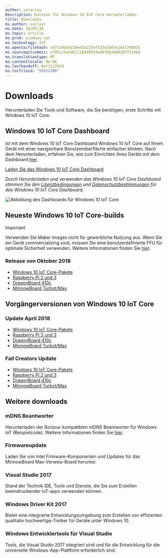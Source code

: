 ```yaml
---
author: saraclay
Description: Dateien für Windows 10 IoT Core herunterladen.
title: Downloads
ms.author: saclayt
ms.date: 10/05/18
ms.topic: article
ms.prod: windows-iot
ms.technology: IoT
ms.openlocfilehash: c471c0da9219ed3a2254f523e3907e1431700831
ms.sourcegitcommit: ef85ccba54b1118d49554e88768240020ff514b0
ms.translationtype: MT
ms.contentlocale: de-DE
ms.lasthandoff: 04/11/2019
ms.locfileid: "59512306"
---
```

# <a name="downloads"></a>Downloads
Herunterladen Sie Tools und Software, die Sie benötigen, erste Schritte mit Windows 10 IoT Core.

## <a name="windows-10-iot-core-dashboard"></a>Windows 10 IoT Core Dashboard

Ist mit dem Windows 10 IoT Core Dashboard Windows 10 IoT Core auf Ihrem Gerät mit einer navigierbare Benutzeroberfläche einfacher blinken. Nach dem Herunterladen, erfahren Sie, wie zum Einrichten Ihres Geräts mit dem Dashboard [hier](https://docs.microsoft.com/en-gb/windows/iot-core/tutorials/quickstarter/devicesetup#using-the-iot-dashboard-raspberry-pi-minnowboard-nxp).

[Laden Sie das Windows 10 IoT Core Dashboard](http://go.microsoft.com/fwlink/?LinkID=708576)

_Durch Herunterladen und verwenden das Windows 10 IoT Core Dashboard stimmen Sie den [Lizenzbedingungen](http://go.microsoft.com/fwlink/?LinkID=703960&clcid=0x4809) und [Datenschutzbestimmungen](http://go.microsoft.com/fwlink/?LinkId=521839) für das Windows 10 IoT Core Dashboard._

![Abbildung des Dashboards für Windows 10 IoT Core](media/IoTDashboard/DASHBOARD-800x450.jpg)

## <a name="latest-windows-10-iot-core-builds"></a>Neueste Windows 10 IoT Core-builds

> [!IMPORTANT]
> Verwenden Sie Maker Images nicht für gewerbliche Nutzung aus. Wenn Sie ein Gerät commercializing sind, müssen Sie eine benutzerdefinierte FFU für optimale Sicherheit verwenden. Weitere Informationen finden Sie [hier](https://docs.microsoft.com/en-us/windows-hardware/manufacture/iot/iot-core-manufacturing-guide).


### <a name="october-2018-release"></a>Release von Oktober 2018

* [Windows 10 IoT Core-Pakete](https://www.microsoft.com/en-us/software-download/windows10IoTCore#!)
* [Raspberry Pi 2 und 3](https://go.microsoft.com/fwlink/?LinkId=846058)
* [DragonBoard 410c](https://go.microsoft.com/fwlink/?LinkId=846059)
* [MinnowBoard Turbot/Max](https://go.microsoft.com/fwlink/?linkid=846057)


## <a name="previous-windows-10-iot-core-releases"></a>Vorgängerversionen von Windows 10 IoT Core

### <a name="april-2018-update"></a>Update April 2018

* [Windows 10 IoT Core-Pakete](https://software-download.microsoft.com/download/pr/17134.1.180410-1804.rs4_release_amd64fre_IOTCORE_PACKAGES.iso)
* [Raspberry Pi 2 und 3](https://software-download.microsoft.com/download/pr/17134.1.180410-1804.rs4_release_amd64fre_IOTCORE_RPi.iso)
* [DragonBoard 410c](https://software-download.microsoft.com/download/pr/17134.1.180410-1804.rs4_release_amd64fre_IOTCORE_QCDB410C.iso)
* [MinnowBoard Turbot/Max](https://software-download.microsoft.com/download/pr/17134.1.180410-1804.rs4_release_amd64fre_IOTCORE_MBM.iso)


### <a name="fall-creators-update"></a>Fall Creators Update

* [Windows 10 IoT Core-Pakete](https://software-download.microsoft.com/download/pr/16299.15.170928-1534.rs3_release_amd64fre_IOTCORE_PACKAGES.iso)
* [Raspberry Pi 2 und 3](http://download.microsoft.com/download/9/6/2/9629C69B-02B8-4A82-A4C8-860D6E880C66/16299.15.170928-1534.rs3_release_amd64fre_IOTCORE_RPi.iso)
* [DragonBoard 410c](http://download.microsoft.com/download/1/0/C/10CAECC2-3B60-45BF-BF0D-D0BACF4072E5/16299.15.170928-1534.rs3_release_amd64fre_IOTCORE_QCDB410C.iso)
* [MinnowBoard Turbot/Max](http://download.microsoft.com/download/5/F/9/5F917B68-020E-4993-A972-F1A7038510CF/16299.15.170928-1534.rs3_release_amd64fre_IOTCORE_MBM.iso)


## <a name="other-downloads"></a>Weitere downloads

### [<a name="mdns-responder"></a>mDNS Beantworter](https://go.microsoft.com/fwlink/?linkid=2077676)
Herunterladen der Bonjour-kompatiblen mDNS Beantworter für Windows IoT (Beispielcode). Weitere Informationen finden Sie [hier](mDNS.md).

### [<a name="firmware-update"></a>Firmwareupdate](http://firmware.intel.com/projects/minnowboard-max)
Laden Sie von Intel Firmware-Komponenten und Updates für das MinnowBoard Max-Verweis-Board herunter.

### [<a name="visual-studio-2017"></a>Visual Studio 2017](https://www.visualstudio.com/downloads/)
Stand der Technik IDE, Tools und Dienste, die Sie zum Erstellen beeindruckender IoT-apps verwenden können.

### [<a name="windows-driver-kit-2017"></a>Windows Driver Kit 2017](https://msdn.microsoft.com/windows/hardware/hh852365.aspx)
Bietet eine integrierte Entwicklungsumgebung zum Erstellen von effizienten qualitativ hochwertige-Treiber für Geräte unter Windows 10.

### [<a name="windows-developer-tools-for-visual-studio"></a>Windows Entwicklertools für Visual Studio](https://dev.windows.com/en-us/downloads)
Tools, die Visual Studio 2017 integriert sind und für die Entwicklung für die universelle Windows-App-Plattform erforderlich sind. 
